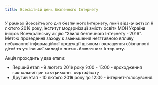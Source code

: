 ```yaml
---
title: Всесвітній день безпечного Інтернету
---
```


У рамках Всесвітнього дня безпечного Інтернету, який відзначається 9 лютого 2016 року, Інститут модернізації змісту освіти МОН України ініціює Всеукраїнську акцію “Хвиля безпечного Інтернету - 2016”. Метою проведення заходу є зменьшення негативного впливу небажанної інформаційної продукції шляхом покращення обізнаності дітей та учнівської молоді з питань безпечного Інтернету.

Акція проходить у два етапи:

-   Перший етап - 9 лютого 2016 року 9:00 - 15:00 - проходження навчальної гри та отримання сертифікату
-   Другий етап - 10 лютого 2016 року до 12:00 - інтернет-голосування.
